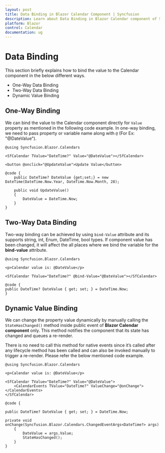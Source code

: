 ```yaml
---
layout: post
title: Data Binding in Blazor Calendar Component | Syncfusion 
description: Learn about Data Binding in Blazor Calendar component of Syncfusion, and more details.
platform: Blazor
control: Calendar
documentation: ug
---
```


# Data Binding

This section briefly explains how to bind the value to the Calendar component in the below different ways.

* One-Way Data Binding
* Two-Way Data Binding
* Dynamic Value Binding

## One-Way Binding

We can bind the value to the Calendar component directly for `Value` property as mentioned in the following code example. In one-way binding, we need to pass property or variable name along with `@` (For Ex: "@DateValue").

```cshtml
@using Syncfusion.Blazor.Calendars

<SfCalendar TValue="DateTime?" Value="@DateValue"></SfCalendar>

<button @onclick="@UpdateValue">Update Value</button>

@code {
    public DateTime? DateValue {get;set;} = new DateTime(DateTime.Now.Year, DateTime.Now.Month, 28);

    public void UpdateValue()
    {
        DateValue = DateTime.Now;
    }
}
```

## Two-Way Data Binding

Two-way binding can be achieved by using `bind-Value` attribute and its supports string, int, Enum, DateTime, bool types. If component value has been changed, it will affect the all places where we bind the variable for the **bind-value** attribute.

```cshtml
@using Syncfusion.Blazor.Calendars

<p>Calendar value is: @DateValue</p>

<SfCalendar TValue="DateTime?" @bind-Value="@DateValue"></SfCalendar>

@code {
public DateTime? DateValue { get; set; } = DateTime.Now;
}
```

## Dynamic Value Binding

We can change the property value dynamically by manually calling the `StateHasChanged()` method inside public event of **Blazor Calendar component** only. This method notifies the component that its state has changed and queues a re-render.

There is no need to call this method for native events since it’s called after any lifecycle method has been called and can also be invoked manually to trigger a re-render. Please refer the below mentioned code example.

```cshtml
@using Syncfusion.Blazor.Calendars

<p>Calendar value is: @DateValue</p>

<SfCalendar TValue="DateTime?" Value="@DateValue">
    <CalendarEvents TValue="DateTime?" ValueChange="@onChange"></CalendarEvents>
</SfCalendar>

@code {

public DateTime? DateValue { get; set; } = DateTime.Now;

private void onChange(Syncfusion.Blazor.Calendars.ChangedEventArgs<DateTime?> args)
    {
        DateValue = args.Value;
        StateHasChanged();
    }
}
```
